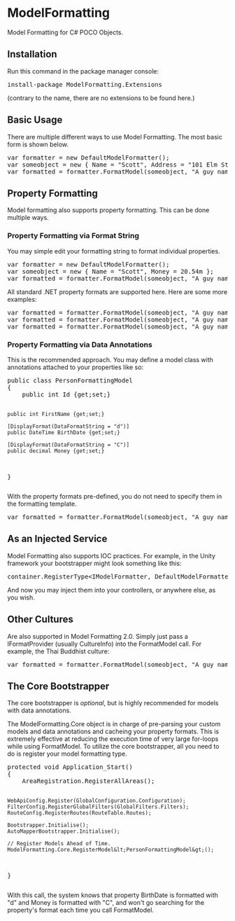 ModelFormatting
===============

Model Formatting for C# POCO Objects.

<h2>Installation</h2>
<p>Run this command in the package manager console:</p>
<pre>install-package ModelFormatting.Extensions</pre>
<p>(contrary to the name, there are no extensions to be found here.)</p>
<h2>Basic Usage</h2>
<p>There are multiple different ways to use Model Formatting. The most basic form
	is shown below.</p>
<pre>
var formatter = new DefaultModelFormatter();
var someobject = new { Name = "Scott", Address = "101 Elm Street"};
var formatted = formatter.FormatModel(someobject, "A guy named {Name} lives at {Address}!");
</pre>
<h2>Property Formatting</h2>
<p>Model formatting also supports property formatting. This can be done multiple ways.</p>
<h3>Property Formatting via Format String</h3>
<p>You may simple edit your formatting string to format individual properties.</p>
<pre>
var formatter = new DefaultModelFormatter();
var someobject = new { Name = "Scott", Money = 20.54m };
var formatted = formatter.FormatModel(someobject, "A guy named {Name} has {Money:C} in his account!");
</pre>
<p>All standard .NET property formats are supported here. Here are some more examples: </p>
<pre>
var formatted = formatter.FormatModel(someobject, "A guy named {Name} has {Money:C} in his account!");
var formatted = formatter.FormatModel(someobject, "A guy named {Name} has {BirthDate:d} as a birthday!");
var formatted = formatter.FormatModel(someobject, "A guy named {Name} has {Age:0.0} as an Age!");
</pre>
<h3>Property Formatting via Data Annotations</h3>
<p>This is the recommended approach. You may define a model class with annotations attached to
	your properties like so:</p>
<pre>
public class PersonFormattingModel
{
	public int Id {get;set;}

	public int FirstName {get;set;}

	[DisplayFormat(DataFormatString = "d")]
	public DateTime BirthDate {get;set;}

	[DisplayFormat(DataFormatString = "C")]
	public decimal Money {get;set;}
}
</pre>
<p>With the property formats pre-defined, you do not need to specify them in the formatting template.</p>
<pre>
var formatted = formatter.FormatModel(someobject, "A guy named {FirstName} has {Money} money and {BirthDate} birthday!");
</pre>
<h2>As an Injected Service</h2>
<p>Model Formatting also supports IOC practices.  For example, in the Unity framework your bootstrapper might
	look something like this: </p>
<pre>
container.RegisterType&lt;IModelFormatter, DefaultModelFormatter&gt;();
</pre>
<p>And now you may inject them into your controllers, or anywhere else, as you wish.</p>
<h2>Other Cultures</h2>
<p>Are also supported in Model Formatting 2.0. Simply just pass a IFormatProvider (usually CultureInfo) into the 
	FormatModel call. For example, the Thai Buddhist culture:</p>
<pre>
var formatted = formatter.FormatModel(someobject, "A guy named {FirstName} has {Money} money and {BirthDate} birthday!", new CultureInfo("th-TH"));
</pre>
<h2>The Core Bootstrapper</h2>
<p>The core bootstrapper is <em>optional</em>, but is highly recommended for models with data annotations.</p>
<p>The ModelFormatting.Core object is in charge of pre-parsing your custom models and data annotations and 
	cacheing your property formats.  This is extremely effective at reducing the execution time of very 
	large for-loops while using FormatModel.  To utilize the core bootstrapper, all you need to do is 
	register your model formatting type.</p>
<pre>
protected void Application_Start()
{
	AreaRegistration.RegisterAllAreas();

	WebApiConfig.Register(GlobalConfiguration.Configuration);
	FilterConfig.RegisterGlobalFilters(GlobalFilters.Filters);
	RouteConfig.RegisterRoutes(RouteTable.Routes);

	Bootstrapper.Initialise();
	AutoMapperBootstrapper.Initialise();

	// Register Models Ahead of Time.
	ModelFormatting.Core.RegisterModel&lt;PersonFormattingModel&gt;();
}
</pre>
<p>With this call, the system knows that property BirthDate is formatted with "d" and
	Money is formatted with "C", and won't go searching for the property's format each time you call
	FormatModel.</p>